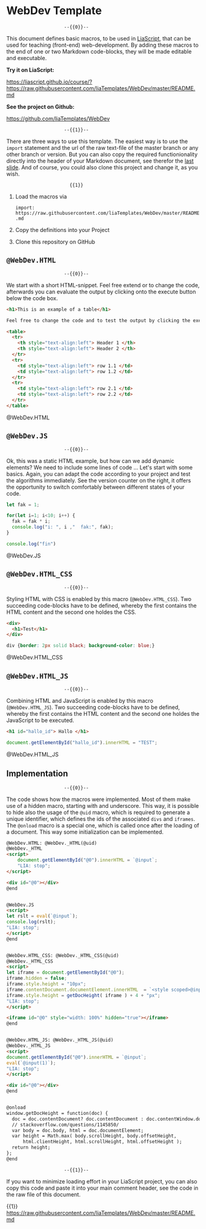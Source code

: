 <!--
author:   André Dietrich

email:    andre.dietrich@ovgu.de

version:  0.1.0

language: en

narrator: US English Female

comment:  A set of macros, that can be used for teachning (front-end)
          web-development, including (HTML and JavaScript).


@WebDev.HTML: @WebDev._HTML(@uid)
@WebDev._HTML
<script>
    document.getElementById("@0").innerHTML = `@input`;
    "LIA: stop";
</script>

<div id="@0"></div>
@end

@WebDev.JS
<script>
let rslt = eval(`@input`);
console.log(rslt);
"LIA: stop";
</script>
@end

@WebDev.HTML_CSS: @WebDev._HTML_CSS(@uid)
@WebDev._HTML_CSS
<script>
let iframe = document.getElementById("@0");
iframe.hidden = false;
iframe.style.height = "10px";
iframe.contentDocument.documentElement.innerHTML  = `<style scoped>@input(1)</style>@input`;
iframe.style.height = getDocHeight( iframe ) + 4 + "px";
"LIA: stop";
</script>

<iframe id="@0" style="width: 100%" hidden="true"></iframe>
@end


@WebDev.HTML_JS: @WebDev._HTML_JS(@uid)
@WebDev._HTML_JS
<script>
document.getElementById("@0").innerHTML = `@input`;
eval(`@input(1)`);
"LIA: stop";
</script>

<div id="@0"></div>
@end

@onload
window.getDocHeight = function(doc) {
    doc = doc.contentDocument? doc.contentDocument : doc.contentWindow.document;
    // stackoverflow.com/questions/1145850/
    var body = doc.body, html = doc.documentElement;
    var height = Math.max( body.scrollHeight, body.offsetHeight,
        html.clientHeight, html.scrollHeight, html.offsetHeight );
    return height;
};
@end
-->

# WebDev Template

                         --{{0}}--
This document defines basic macros, to be used in
[LiaScript](https://LiaScript.github.io), that can be used for teaching
(front-end) web-development. By adding these macros to the end of one or two
Markdown code-blocks, they will be made editable and executable.

__Try it on LiaScript:__

https://liascript.github.io/course/?https://raw.githubusercontent.com/liaTemplates/WebDev/master/README.md

__See the project on Github:__

https://github.com/liaTemplates/WebDev


                         --{{1}}--
There are three ways to use this template. The easiest way is to use the
`import` statement and the url of the raw text-file of the master branch or any
other branch or version. But you can also copy the required functionionality
directly into the header of your Markdown document, see therefor the
[last slide](#5). And of course, you could also clone this project and change
it, as you wish.

                           {{1}}
1. Load the macros via

   `import: https://raw.githubusercontent.com/liaTemplates/WebDev/master/README.md`

2. Copy the definitions into your Project

3. Clone this repository on GitHub

## `@WebDev.HTML`

                         --{{0}}--
We start with a short HTML-snippet. Feel free extend or to change the code,
afterwards you can evaluate the output by clicking onto the execute button below
the code box.

``` html table.html
<h1>This is an example of a table</h1>

Feel free to change the code and to test the output by clicking the execute button below the code box.

<table>
  <tr>
    <th style="text-align:left"> Header 1 </th>
    <th style="text-align:left"> Header 2 </th>
  </tr>
  <tr>
    <td style="text-align:left"> row 1.1 </td>
    <td style="text-align:left"> row 1.2 </td>
  </tr>
  <tr>
    <td style="text-align:left"> row 2.1 </td>
    <td style="text-align:left"> row 2.2 </td>
  </tr>
</table>
```
@WebDev.HTML


## `@WebDev.JS`

                         --{{0}}--
Ok, this was a static HTML example, but how can we add dynamic elements? We need
to include some lines of code ... Let's start with some basics. Again, you can
adapt the code according to your project and test the algorithms immediately.
See the version counter on the right, it offers the opportunity to switch
comfortably between different states of your code.

``` js for-loop.js
let fak = 1;

for(let i=1; i<10; i++) {
  fak = fak * i;
  console.log("i: ", i ,"  fak:", fak);
}

console.log("fin")
```
@WebDev.JS


## `@WebDev.HTML_CSS`

                         --{{0}}--
Styling HTML with CSS is enabled by this macro (`@WebDev.HTML_CSS`). Two
succeeding code-blocks have to be defined, whereby the first contains the HTML
content and the second one holdes the CSS.

``` html style.html
<div>
  <h1>Test</h1>
</div>
```
``` css  style.css
div {border: 2px solid black; background-color: blue;}
```
@WebDev.HTML_CSS


## `@WebDev.HTML_JS`

                         --{{0}}--
Combining HTML and JavaScript is enabled by this macro (`@WebDev.HTML_JS`). Two
succeeding code-blocks have to be defined, whereby the first contains the HTML
content and the second one holdes the JavaScript to be executed.

```html index.html
<h1 id="hallo_id"> Hallo </h1>
```
```js  test.js
document.getElementById("hallo_id").innerHTML = "TEST";
```
@WebDev.HTML_JS


## Implementation

                         --{{0}}--
The code shows how the macros were implemented. Most of them make use of a
hidden  macro, starting with and underscore. This way, it is possible to hide
also the usage of the `@uid` macro, which is required to generate a unique
identifier, which defines the ids of the associated `divs` and `iframes`. The
`@onload` macro is a special one, which is called once after the loading of a
document. This way some initialization can be implemented.


``` html
@WebDev.HTML: @WebDev._HTML(@uid)
@WebDev._HTML
<script>
    document.getElementById("@0").innerHTML = `@input`;
    "LIA: stop";
</script>

<div id="@0"></div>
@end


@WebDev.JS
<script>
let rslt = eval(`@input`);
console.log(rslt);
"LIA: stop";
</script>
@end


@WebDev.HTML_CSS: @WebDev._HTML_CSS(@uid)
@WebDev._HTML_CSS
<script>
let iframe = document.getElementById("@0");
iframe.hidden = false;
iframe.style.height = "10px";
iframe.contentDocument.documentElement.innerHTML  = `<style scoped>@input(1)</style>@input`;
iframe.style.height = getDocHeight( iframe ) + 4 + "px";
"LIA: stop";
</script>

<iframe id="@0" style="width: 100%" hidden="true"></iframe>
@end


@WebDev.HTML_JS: @WebDev._HTML_JS(@uid)
@WebDev._HTML_JS
<script>
document.getElementById("@0").innerHTML = `@input`;
eval(`@input(1)`);
"LIA: stop";
</script>

<div id="@0"></div>
@end


@onload
window.getDocHeight = function(doc) {
  doc = doc.contentDocument? doc.contentDocument : doc.contentWindow.document;
  // stackoverflow.com/questions/1145850/
  var body = doc.body, html = doc.documentElement;
  var height = Math.max( body.scrollHeight, body.offsetHeight,
      html.clientHeight, html.scrollHeight, html.offsetHeight );
  return height;
};
@end
```

                         --{{1}}--
If you want to minimize loading effort in your LiaScript project, you can also
copy this code and paste it into your main comment header, see the code in the
raw file of this document.

{{1}} https://raw.githubusercontent.com/liaTemplates/WebDev/master/README.md
